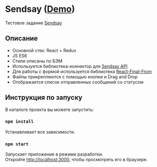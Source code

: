 # Sendsay ([Demo](https://ak0chkin.github.io/sendsay/))

Тестовое задание [Sendsay](https://www.notion.so/Frontend-4263b61293224088b7c3f929b761f9e3)

## Описание

* Основной стек: React + Redux
* JS ES6
* Стили описаны по БЭМ
* Используется библиотека-коннектор для [Sendsay API](https://github.com/sendsay-ru/sendsay-api-js)
* Для работы с формой используется библиотека [React-Final-From](https://github.com/final-form/react-final-form)
* Файлы прикрепляются с помощью кнопки и Drag and Drop
* Отображается список отправленных сообщений со статусом

## Инструкция по запуску

В каталоге проекта вы можете запустить:

### `npm install`

Устанавливает все зависимости.

### `npm start`

Запускает приложение в режиме разработки. \
Откройте [http://localhost:3000](http://localhost:3000), чтобы просмотреть его в браузере.
